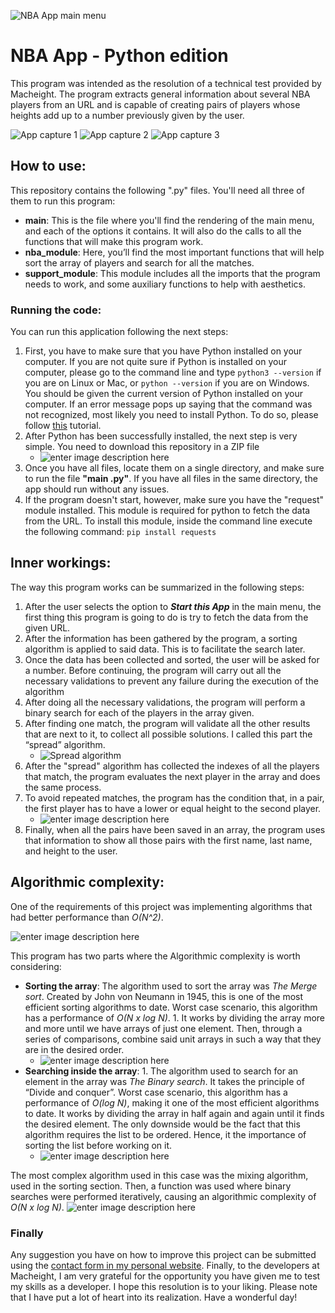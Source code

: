 ![NBA App main menu](https://res.cloudinary.com/arnaldo10cisne/image/upload/v1636860311/nba_app_python/nba_python1_bzdclz.png)

# NBA App - Python edition

This program was intended as the resolution of a technical test provided by Macheight. The program extracts general information about several NBA players from an URL and is capable of creating pairs of players whose heights add up to a number previously given by the user.

![App capture 1](https://res.cloudinary.com/arnaldo10cisne/image/upload/v1636860526/nba_app_python/nba_python2_nxrg37.png)
![App capture 2](https://res.cloudinary.com/arnaldo10cisne/image/upload/v1636860526/nba_app_python/nba_python3_-_copia_r13anf.png)
![App capture 3](https://res.cloudinary.com/arnaldo10cisne/image/upload/v1636860526/nba_app_python/nba_python4_txpa5g.png)

## How to use:
This repository contains the following ".py" files. You'll need all three of them to run this program:

- **main**:  This is the file where you'll find the rendering of the main menu, and each of the options it contains. It will also do the calls to all the functions that will make this program work.
- **nba_module**: Here, you’ll find the most important functions that will help sort the array of players and search for all the matches.
- **support_module**: This module includes all the imports that the program needs to work, and some auxiliary functions to help with aesthetics.

### Running the code:

You can run this application following the next steps:

1.  First, you have to make sure that you have Python installed on your computer. If you are not quite sure if Python is installed on your computer, please go to the command line and type `python3 --version` if you are on Linux or Mac, or `python --version` if you are on Windows. You should be given the current version of Python installed on your computer. If an error message pops up saying that the command was not recognized, most likely you need to install Python. To do so, please follow [this](www.m.com) tutorial.
 2. After Python has been successfully installed, the next step is very simple. You need to download this repository in a ZIP file
	 - ![enter image description here](https://res.cloudinary.com/arnaldo10cisne/image/upload/v1636934741/nba_app_python/instructions1_kg8aqj.png)
 3. Once you have all files, locate them on a single directory, and make sure to run the file **"main .py"**. If you have all files in the same directory, the app should run without any issues.
 4. If the program doesn't start, however, make sure you have the "request" module installed. This module is required for python to fetch the data from the URL. To install this module, inside the command line execute the following command: `pip install requests`

## Inner workings:
The way this program works can be summarized in the following steps:

 1. After the user selects the option to ***Start this App*** in the main menu, the first thing this program is going to do is try to fetch the data from the given URL.
 2. After the information has been gathered by the program, a sorting algorithm is applied to said data. This is to facilitate the search later.
 3. Once the data has been collected and sorted, the user will be asked for a number. Before continuing, the program will carry out all the necessary validations to prevent any failure during the execution of the algorithm
 4. After doing all the necessary validations, the program will perform a binary search for each of the players in the array given. 
 5. After finding one match, the program will validate all the other results that are next to it, to collect all possible solutions. I called this part the “spread” algorithm.
	 - ![Spread algorithm](https://res.cloudinary.com/arnaldo10cisne/image/upload/v1636863263/nba_app_python/nba_graphic1_sr9yh2.png)
 7.  After the "spread" algorithm has collected the indexes of all the players that match, the program evaluates the next player in the array and does the same process.
 8. To avoid repeated matches, the program has the condition that, in a pair, the first player has to have a lower or equal height to the second player.
	   - ![enter image description here](https://res.cloudinary.com/arnaldo10cisne/image/upload/v1636863762/nba_app_python/nba_graphic2_t2ohhi.png)
 9. Finally, when all the pairs have been saved in an array, the program uses that information to show all those pairs with the first name, last name, and height to the user.

## Algorithmic complexity:
One of the requirements of this project was implementing algorithms that had better performance than *O(N^2)*. 

![enter image description here](https://3.bp.blogspot.com/-Frcylha7Spw/XA51cet8wkI/AAAAAAAACpg/RKrCC5gDtOofmPfCrFNM_UF83BY9AlI3QCLcBGAs/s1600/big-o-complexity-chart.png)

This program has two parts where the Algorithmic complexity is worth considering:

 - **Sorting the array**: The algorithm used to sort the array was *The Merge sort*. Created by John von Neumann in 1945, this is one of the most efficient sorting algorithms to date. Worst case scenario, this algorithm has a performance of *O(N x log N)*. 1.  It works by dividing the array more and more until we have arrays of just one element. Then, through a series of comparisons, combine said unit arrays in such a way that they are in the desired order. 
	 - ![enter image description here](https://upload.wikimedia.org/wikipedia/commons/thumb/c/cc/Merge-sort-example-300px.gif/220px-Merge-sort-example-300px.gif)
 - **Searching inside the array**: 1.  The algorithm used to search for an element in the array was _The Binary search_. It takes the principle of “Divide and conquer”. Worst case scenario, this algorithm has a performance of _O(log N)_, making it one of the most efficient algorithms to date. It works by dividing the array in half again and again until it finds the desired element. The only downside would be the fact that this algorithm requires the list to be ordered. Hence, it the importance of sorting the list before working on it.
	 - ![enter image description here](https://blog.penjee.com/wp-content/uploads/2015/04/binary-and-linear-search-animations.gif)

The most complex algorithm used in this case was the mixing algorithm, used in the sorting section. Then, a function was used where binary searches were performed iteratively, causing an algorithmic complexity of *O(N x log N)*. ![enter image description here](https://res.cloudinary.com/arnaldo10cisne/image/upload/v1636866062/nba_app_python/nba_graphic3_fu9b0w.png)

### Finally

Any suggestion you have on how to improve this project can be submitted using the  [contact form in my personal website](https://www.arnaldocisneros.com/contact). Finally, to the developers at Macheight, I am very grateful for the opportunity you have given me to test my skills as a developer. I hope this resolution is to your liking. Please note that I have put a lot of heart into its realization. Have a wonderful day!